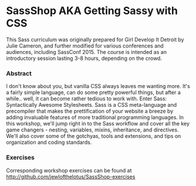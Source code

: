# SassShop AKA Getting Sassy with CSS

This Sass curriculum was originally prepared for Girl Develop It Detroit by Julie Cameron, and further modified for various conferences and audiences, including SassConf 2015. The course is intended as an introductory session lasting 3-8 hours, depending on the crowd.

### Abstract

I don't know about you, but vanilla CSS always leaves me wanting more.  It's a fairly simple language, can do some pretty powerful things, but after a while.. well, it can become rather tedious to work with.  Enter Sass: Syntactically Awesome Stylesheets.  Sass is a CSS meta-language and precompiler that makes the prettification of your website a breeze by adding invaluable features of more traditional programming languages.  In this workshop, we'll jump right in to the Sass workflow and cover all the key game changers - nesting, variables, mixins, inheritance, and directives.  We'll also cover some of the gotchyas, tools and extensions, and tips on organization and coding standards.

### Exercises

Corresponding workshop exercises can be found at http://github.com/jewlofthelotus/SassShop-exercises
